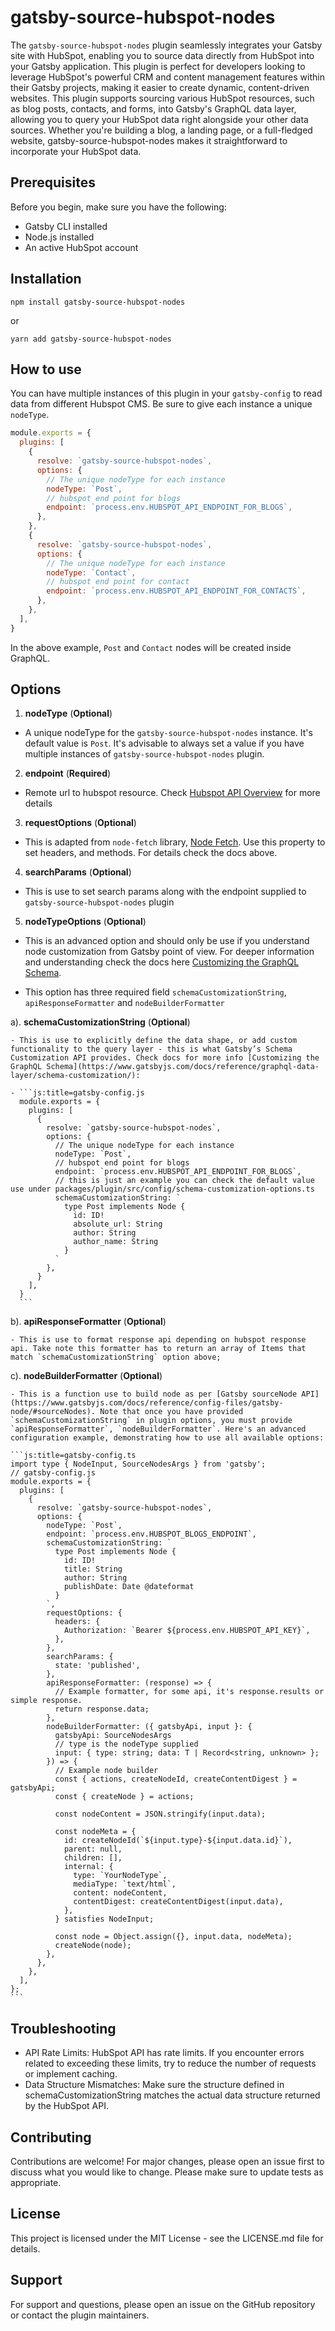 # gatsby-source-hubspot-nodes

The `gatsby-source-hubspot-nodes` plugin seamlessly integrates your Gatsby site with HubSpot, enabling you to source data directly from HubSpot into your Gatsby application. This plugin is perfect for developers looking to leverage HubSpot's powerful CRM and content management features within their Gatsby projects, making it easier to create dynamic, content-driven websites. This plugin supports sourcing various HubSpot resources, such as blog posts, contacts, and forms, into Gatsby's GraphQL data layer, allowing you to query your HubSpot data right alongside your other data sources. Whether you're building a blog, a landing page, or a full-fledged website, gatsby-source-hubspot-nodes makes it straightforward to incorporate your HubSpot data.



## Prerequisites

Before you begin, make sure you have the following:

- Gatsby CLI installed
- Node.js installed
- An active HubSpot account



## Installation

```shell
npm install gatsby-source-hubspot-nodes
```

or
```
yarn add gatsby-source-hubspot-nodes
```


## How to use

You can have multiple instances of this plugin in your `gatsby-config` to read data from different Hubspot CMS. Be sure to give each instance a unique `nodeType`.

```js:title=gatsby-config.js
module.exports = {
  plugins: [
    {
      resolve: `gatsby-source-hubspot-nodes`,
      options: {
        // The unique nodeType for each instance
        nodeType: `Post`,
        // hubspot end point for blogs
        endpoint: `process.env.HUBSPOT_API_ENDPOINT_FOR_BLOGS`,
      },
    },
    {
      resolve: `gatsby-source-hubspot-nodes`,
      options: {
        // The unique nodeType for each instance
        nodeType: `Contact`,
        // hubspot end point for contact
        endpoint: `process.env.HUBSPOT_API_ENDPOINT_FOR_CONTACTS`,
      },
    },
  ],
}
```
In the above example, `Post` and `Contact` nodes will be created inside GraphQL. 



## Options

1. **nodeType** (**Optional**)

  - A unique nodeType for the `gatsby-source-hubspot-nodes` instance. It's default value is `Post`. It's advisable to always set a value if you have multiple instances of `gatsby-source-hubspot-nodes` plugin.

2. **endpoint** (**Required**)

  - Remote url to hubspot resource. Check [Hubspot API Overview](https://legacydocs.hubspot.com/docs/overview) for more details

3. **requestOptions** (**Optional**)

  - This is adapted from `node-fetch` library, [Node Fetch](https://github.com/node-fetch/node-fetch). Use this property to set headers, and methods. For details check the docs above.

4. **searchParams** (**Optional**)

  - This is use to set search params along with the endpoint supplied to `gatsby-source-hubspot-nodes` plugin

5. **nodeTypeOptions** (**Optional**)

  - This is an advanced option and should only be use if you understand node customization from Gatsby point of view. For deeper information and understanding check the docs here [Customizing the GraphQL Schema](https://www.gatsbyjs.com/docs/reference/graphql-data-layer/schema-customization/).

  - This option has three required field `schemaCustomizationString`, `apiResponseFormatter` and `nodeBuilderFormatter`

  a). **schemaCustomizationString** (**Optional**)

    - This is use to explicitly define the data shape, or add custom functionality to the query layer - this is what Gatsby’s Schema Customization API provides. Check docs for more info [Customizing the GraphQL Schema](https://www.gatsbyjs.com/docs/reference/graphql-data-layer/schema-customization/):

    - ```js:title=gatsby-config.js
      module.exports = {
        plugins: [
          {
            resolve: `gatsby-source-hubspot-nodes`,
            options: {
              // The unique nodeType for each instance
              nodeType: `Post`,
              // hubspot end point for blogs
              endpoint: `process.env.HUBSPOT_API_ENDPOINT_FOR_BLOGS`,
              // this is just an example you can check the default value use under packages/plugin/src/config/schema-customization-options.ts
              schemaCustomizationString: `
                type Post implements Node {
                  id: ID!
                  absolute_url: String
                  author: String
                  author_name: String
                }
              `
            },
          }
        ],
      }
      ```

  b). **apiResponseFormatter** (**Optional**)

    - This is use to format response api depending on hubspot response api. Take note this formatter has to return an array of Items that match `schemaCustomizationString` option above;

  c). **nodeBuilderFormatter** (**Optional**)

    - This is a function use to build node as per [Gatsby sourceNode API](https://www.gatsbyjs.com/docs/reference/config-files/gatsby-node/#sourceNodes). Note that once you have provided `schemaCustomizationString` in plugin options, you must provide  `apiResponseFormatter`, `nodeBuilderFormatter`. Here's an advanced configuration example, demonstrating how to use all available options:

    ```js:title=gatsby-config.ts
    import type { NodeInput, SourceNodesArgs } from 'gatsby';
    // gatsby-config.js
    module.exports = {
      plugins: [
        {
          resolve: `gatsby-source-hubspot-nodes`,
          options: {
            nodeType: `Post`,
            endpoint: `process.env.HUBSPOT_BLOGS_ENDPOINT`,
            schemaCustomizationString: `
              type Post implements Node {
                id: ID!
                title: String
                author: String
                publishDate: Date @dateformat
              }
            `,
            requestOptions: {
              headers: {
                Authorization: `Bearer ${process.env.HUBSPOT_API_KEY}`,
              },
            },
            searchParams: {
              state: 'published',
            },
            apiResponseFormatter: (response) => {
              // Example formatter, for some api, it's response.results or simple response.
              return response.data;
            },
            nodeBuilderFormatter: ({ gatsbyApi, input }: {
              gatsbyApi: SourceNodesArgs
              // type is the nodeType supplied
              input: { type: string; data: T | Record<string, unknown> };
            }) => {
              // Example node builder
              const { actions, createNodeId, createContentDigest } = gatsbyApi;
              const { createNode } = actions;

              const nodeContent = JSON.stringify(input.data);

              const nodeMeta = {
                id: createNodeId(`${input.type}-${input.data.id}`),
                parent: null,
                children: [],
                internal: {
                  type: `YourNodeType`,
                  mediaType: `text/html`,
                  content: nodeContent,
                  contentDigest: createContentDigest(input.data),
                },
              } satisfies NodeInput;

              const node = Object.assign({}, input.data, nodeMeta);
              createNode(node);
            },
          },
        },
      ],
    };
    ```

## Troubleshooting

- API Rate Limits: HubSpot API has rate limits. If you encounter errors related to exceeding these limits, try to reduce the number of requests or implement caching.
- Data Structure Mismatches: Make sure the structure defined in schemaCustomizationString matches the actual data structure returned by the HubSpot API.

## Contributing
Contributions are welcome! For major changes, please open an issue first to discuss what you would like to change. Please make sure to update tests as appropriate.

## License
This project is licensed under the MIT License - see the LICENSE.md file for details.

## Support
For support and questions, please open an issue on the GitHub repository or contact the plugin maintainers.




